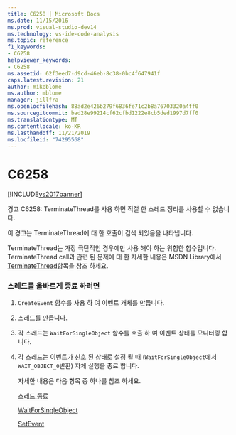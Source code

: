 ```yaml
---
title: C6258 | Microsoft Docs
ms.date: 11/15/2016
ms.prod: visual-studio-dev14
ms.technology: vs-ide-code-analysis
ms.topic: reference
f1_keywords:
- C6258
helpviewer_keywords:
- C6258
ms.assetid: 62f3eed7-d9cd-46eb-8c38-0bc4f647941f
caps.latest.revision: 21
author: mikeblome
ms.author: mblome
manager: jillfra
ms.openlocfilehash: 88ad2e426b279f6836fe71c2b8a76703320a4ff0
ms.sourcegitcommit: bad28e99214cf62cfbd1222e8cb5ded1997d7ff0
ms.translationtype: MT
ms.contentlocale: ko-KR
ms.lasthandoff: 11/21/2019
ms.locfileid: "74295568"
---
```

# <a name="c6258"></a>C6258
[!INCLUDE[vs2017banner](../includes/vs2017banner.md)]

경고 C6258: TerminateThread를 사용 하면 적절 한 스레드 정리를 사용할 수 없습니다.  
  
 이 경고는 TerminateThread에 대 한 호출이 검색 되었음을 나타냅니다.  
  
 TerminateThread는 가장 극단적인 경우에만 사용 해야 하는 위험한 함수입니다. TerminateThread call과 관련 된 문제에 대 한 자세한 내용은 MSDN Library에서 [TerminateThread](https://go.microsoft.com/fwlink/?LinkId=150233)항목을 참조 하세요.  
  
### <a name="to-properly-terminate-threads"></a>스레드를 올바르게 종료 하려면  
  
1. `CreateEvent` 함수를 사용 하 여 이벤트 개체를 만듭니다.  
  
2. 스레드를 만듭니다.  
  
3. 각 스레드는 `WaitForSingleObject` 함수를 호출 하 여 이벤트 상태를 모니터링 합니다.  
  
4. 각 스레드는 이벤트가 신호 된 상태로 설정 될 때 (`WaitForSingleObject`에서 `WAIT_OBJECT_0`반환) 자체 실행을 종료 합니다.  
  
   자세한 내용은 다음 항목 중 하나를 참조 하세요.  
  
   [스레드 종료](https://go.microsoft.com/fwlink/?LinkId=150234)  
  
   [WaitForSingleObject](https://go.microsoft.com/fwlink/?LinkId=150235)  
  
   [SetEvent](https://go.microsoft.com/fwlink/?LinkId=150232)
